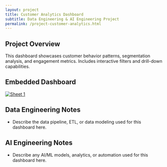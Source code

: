 ```yaml
---
layout: project
title: Customer Analytics Dashboard
subtitle: Data Engineering & AI Engineering Project
permalink: /project-customer-analytics.html
---
```


## Project Overview
This dashboard showcases customer behavior patterns, segmentation analysis, and engagement metrics. Includes interactive filters and drill-down capabilities.

## Embedded Dashboard
<div class='tableauPlaceholder' id='viz1752987526617' style='position: relative'>
  <noscript><a href='#'><img alt='Sheet 1 ' src='https://public.tableau.com/static/images/Te/Template2_17529872861210/Sheet1/1_rss.png' style='border: none' /></a></noscript>
  <object class='tableauViz'  style='display:none;'><param name='host_url' value='https%3A%2F%2Fpublic.tableau.com%2F' /> <param name='embed_code_version' value='3' /> <param name='site_root' value='' /><param name='name' value='Template2_17529872861210/Sheet1' /><param name='tabs' value='no' /><param name='toolbar' value='yes' /><param name='static_image' value='https://public.tableau.com/static/images/Te/Template2_17529872861210/Sheet1/1.png' /> <param name='animate_transition' value='yes' /><param name='display_static_image' value='yes' /><param name='display_spinner' value='yes' /><param name='display_overlay' value='yes' /><param name='display_count' value='yes' /><param name='language' value='en-US' /></object>
</div>
<script type='text/javascript'>
  var divElement = document.getElementById('viz1752987526617');
  var vizElement = divElement.getElementsByTagName('object')[0];
  vizElement.style.width='100%';vizElement.style.height=(divElement.offsetWidth*0.75)+'px';
  var scriptElement = document.createElement('script');
  scriptElement.src = 'https://public.tableau.com/javascripts/api/viz_v1.js';
  vizElement.parentNode.insertBefore(scriptElement, vizElement);
</script>

## Data Engineering Notes
- Describe the data pipeline, ETL, or data modeling used for this dashboard here.

## AI Engineering Notes
- Describe any AI/ML models, analytics, or automation used for this dashboard here. 